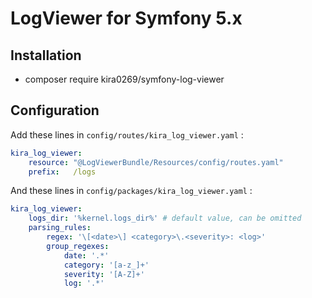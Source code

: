 # LogViewer for Symfony 5.x
## Installation

- composer require kira0269/symfony-log-viewer

## Configuration
Add these lines in ``config/routes/kira_log_viewer.yaml`` :

```yaml 
kira_log_viewer:
    resource: "@LogViewerBundle/Resources/config/routes.yaml"
    prefix:   /logs
```

And these lines in ``config/packages/kira_log_viewer.yaml`` :
```yaml 
kira_log_viewer:
    logs_dir: '%kernel.logs_dir%' # default value, can be omitted
    parsing_rules:
        regex: '\[<date>\] <category>\.<severity>: <log>'
        group_regexes:
            date: '.*'
            category: '[a-z_]+'
            severity: '[A-Z]+'
            log: '.*'
```
